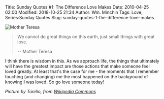 Title: Sunday Quotes #1: The Difference Love Makes
Date: 2010-04-25 02:00
Modified: 2018-10-25 21:34
Author: Wm. Minchin
Tags: Love, Series:Sunday Quotes
Slug: sunday-quotes-1-the-difference-love-makes

![Mother Teresa]({filename}images/2010/MotherTeresa_090.jpg)

<!-- PELICAN_BEGIN_SUMMARY -->

> We cannot do great things on this earth, just small things with great
> love.
>
> -- Mother Teresa

<!-- read more -->

I think there is wisdom in this. As we approach life, the things that
ultimately will have the greatest impact are those actions that make
someone feel loved greatly. At least that's the case for me - the
moments that I remember touching (and changing) me the most happened on
the background of knowing I was loved. So go love someone today!

*Picture by Túrelio, from [Wikipedia
Commons](http://commons.wikimedia.org/wiki/File:MotherTeresa_090.jpg)*

<!-- Post note here  http://commons.wikimedia.org/wiki/User_talk:T%C3%BArelio/requests_%26_notifications#Ask_for_permission_of_using_photo_of_Image:MotherTeresa_090.jpg  -->
